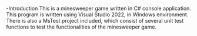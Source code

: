 -Introduction
This is a minesweeper game written in C# console application. This program is written using Visual Studio 2022, in Windows environment.
There is also a MsTest project included, which consist of several unit test functions to test the functionalities of the minesweeper game.
